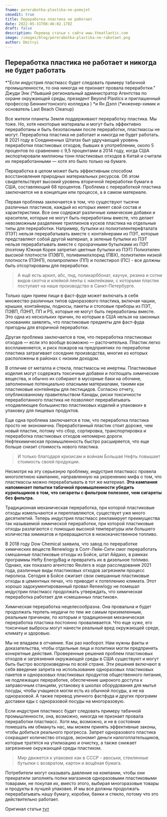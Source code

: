 ```yaml
---
fname: pererabotka-plastika-ne-pomojet
cmsedit: true
title: Переработка пластика не работает
date: 2022-05-31T08:46:02.178Z
draft: false
description: Перевод статьи с сайта www.theatlantic.com
image: /images/blog/pererabotka-plastika-ne-rabotaet.png
author: Dmitryi
---
```

<!--StartFragment-->

## Переработка пластика не работает и никогда не будет работать

*"Если индустрия пластмасс будет следовать примеру табачной промышленности, то она никогда не признает провала переработки." Джуди Энк (*бывший региональный администратор Агентства по охране окружающей среды, президент Beyond Plastics и приглашенный профессор Беннингтонского колледжа )  *и Ян Дэлл (*инженер-химик и основатель Last Beach Cleanup)

Все жители планеты Земля поддерживают переработку пластика. Мы тоже. Но, хотя некоторые материалы и могут быть эффективно переработаны и быть безопасными после переработки, пластмассы не могут. Переработка пластика не работает и никогда не будет работать. В 2021 году в Соединенных Штатах был удручающий уровень переработки пластиковых отходов, бывших в употреблении, около 5 процентов по сравнению с 9,5 процентами в 2014 году, когда США экспортировали миллионы тонн пластиковых отходов в Китай и считали их переработанными — хотя это было только на бумаге.

Переработка в целом может быть эффективным способом восстановления природных материальных ресурсов. Об этом свидетельствует высокий уровень вторичной переработки бумаги в США, составляющий 68 процентов. Проблема с переработкой пластика заключается не в концепции или процессе, а в самом материале.

Первая проблема заключается в том, что существуют тысячи различных пластиков, каждый из которых имеет свой состав и характеристики. Все они содержат различные химические добавки и красители, которые не могут быть переработаны вместе, что делает невозможным разделение триллионов кусков пластика на отдельные типы для переработки. Например, бутылки из полиэтилентерефталата (ПЭТ) нельзя перерабатывать вместе с контэйнерами из ПЭТ, которые представляют собой другой материал, а зеленые бутылки из ПЭТ нельзя перерабатывать вместе с прозрачными бутылками из ПЭТ (поэтому Южная Корея запретил цветные бутылки из ПЭТ) Полиэтилен высокой плотности (ПЭВП), поливинилхлорид (ПВХ), полиэтилен низкой плотности (ПЭНП), полипропилен (ПП) и полистирол (ПС) - все должны быть отсортированы для переработки.

> А ещё есть аркил, абс, пнд, поликарббонат, каучук, резина и сотни видов скотча и клейкой ленты с наклейками, с которыми пластик поступает на наше производство в Санкт-Петербурге.

Только один прием пищи в фаст-фуде может включать в себя множество различных типов одноразового пластика, включая чашки, крышки, контэйнеры, подносы, пакеты и столовые приборы из ПЭТ, ПЭВП, ПЭНП, ПП и PS, которые не могут быть переработаны вместе. Это одна из нескольких причин, по которым в США нельзя на законных основаниях заявлять, что пластиковые предметы для фаст-фуда пригодны для вторичной переработки.

Другая проблема заключается в том, что переработка пластиковых отходов — если это вообще возможно — расточительна. Пластик легко воспламеняется, и риск пожаров на предприятиях по переработке пластика затрагивает соседние производства, многие из которых расположены в районах с низким доходом.

В отличие от металла и стекла, пластмассы не инертны. Пластиковые изделия могут содержать токсичные добавки и поглощать химические вещества, и обычно их собирают в мусорные баки на обочине, заполненные потенциально опасными материалами, такими как пластиковые контейнеры для пестицидов. Согласно отчету, опубликованному правительством Канады, риски токсичности переработанного пластика не позволяют перерабатывать «подавляющее большинство пластиковых изделий и упаковки» в упаковку для пищевых продуктов.

Еще одна проблема заключается в том, что переработка пластика просто не экономична. Переработанный пластик стоит дороже, чем новый пластик, потому что сбор, сортировка, транспортировка и переработка пластиковых отходов непомерно дороги. Нефтехимическая промышленность быстро расширяется, что еще больше снизит стоимость нового пластика.

> И только благодаря кризисам и войнам Большая Нефть повышает стоимость своей продукции.

Несмотря на эту серьезную проблему, индустрия пластмасс провела многолетнюю кампанию, направленную на укоренению мифа о том, что пластмассы можно перерабатывать в тот же материал. **Эта кампания напоминает попытки табачной промышленности убедить курильщиков в том, что сигареты с фильтром полезнее, чем сигареты без фильтра.**

Традиционная механическая переработка, при которой пластиковые отходы измельчаются и переплавляются, существует уже много десятилетий. Теперь индустрия пластмасс рекламирует преимущества так называемой химической переработки, при которой пластиковые отходы разлагаются с помощью высокой температуры или большего количества химикатов и превращаются в низкокачественное топливо.

В 2018 году Dow Chemical заявила, что завод по переработке химических веществ Renewlogy в Солт-Лейк-Сити смог переработать смешанные пластиковые отходы из Бойсе, штат Айдахо, в рамках программы Hefty EnergyBag и превратить их в дизельное топливо. Однако, как показало агентство Reuters в ходе расследования 2021 года, различные виды пластиковых отходов загрязнили процесс пиролиза. Сегодня в Бойсе сжигает свои смешанные пластиковые отходы в цементных печах, что приводит к потеплению климата. Этот хорошо задокументированный провал Renewlogy не помешал индустрии пластмасс продолжать утверждать, что химическая переработка работает для «смешанных пластиков».

Химическая переработка нецелесообразна. Она провальна и будет продолжать терпеть неудачи по тем же самым приземленным, реальным причинам, по которым и традиционная механическая переработка пластика постоянно проваливается. Что еще хуже, его токсичные выбросы могут нанести реальный вред окружающей среде, климату и здоровью.

Мы не впадаем в отчаяние. Как раз наоборот. Нам нужны факты и доказательства, чтобы отдельные лица и политики могли предпринять конкретные действия. Проверенные решения проблем пластиковых отходов и загрязнения окружающей среды в США существуют и могут быть быстро воспроизведены по всей стране. Эти решения включают в себя введение запрета на использование одноразовых пластиковых пакетов и одноразовых пластиковых продуктов общественного питания, не подлежащих переработке, обеспечение широкого доступа к заправочным станциям, установку в школах оборудования для мытья посуды, чтобы учащиеся могли есть из обычной посуды, а не на одноразовой. А также перевод уличного фастфуда и других программ доставки еды с одноразовой посуды на многоразовую.

Если индустрия пластмасс будет следовать примеру табачной промышленности, она, возможно, никогда не признает провала переработки пластмасс. Хотя мы, возможно, и не в состоянии помешать им обмануть нас, мы можем принять эффективные законы, чтобы добиться реального прогресса. Запрет одноразового пластика сокращает количество отходов, экономит деньги налогоплательщиков, которые тратятся на утилизацию и очистку, а также снижает загрязнение окружающей среды пластиком.

> Мир движется к упаковке как в СССР - авоськи, стеклянные бутылки с возвратом, картон и вощёная бумага.

Потребители могут оказывать давление на компании, чтобы они прекратили заполнять полки магазинов одноразовыми пластиковыми товарами, не покупая их, вместо этого, выбирая многоразовые товары и продукты в лучшей упаковке. И мы все должны продолжать перерабатывать нашу бумагу, коробки, банки и стекло, потому что это действительно работает.

Оригинал статьи [тут](https://www.theatlantic.com/ideas/archive/2022/05/single-use-plastic-chemical-recycling-disposal/661141/)

<!--EndFragment-->